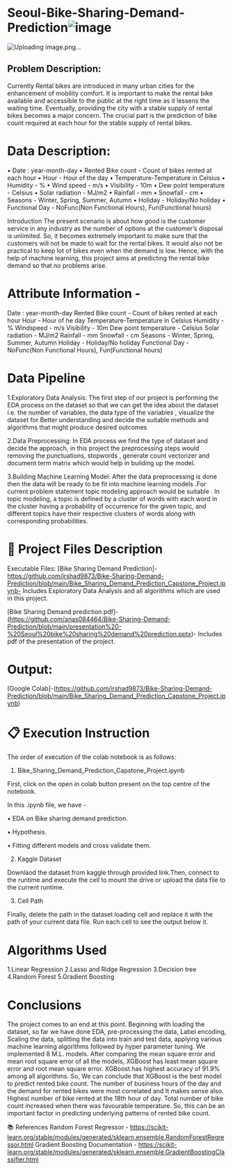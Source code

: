 # Seoul-Bike-Sharing-Demand-Prediction![image](https://user-images.githubusercontent.com/90371571/185729805-897be2c3-108a-4d36-9b67-e709394cff45.png)

![Uploading image.png…]()

## Problem Description:
Currently Rental bikes are introduced in many urban cities for the enhancement of mobility comfort. It is important to make the rental bike available and accessible to the public at the right time as it lessens the waiting time. Eventually, providing the city with a stable supply of rental bikes becomes a major concern. The crucial part is the prediction of bike count required at each hour for the stable supply of rental bikes.

# Data Description:

• Date : year-month-day • Rented Bike count - Count of bikes rented at each hour • Hour - Hour of the day • Temperature-Temperature in Celsius • Humidity - % • Wind speed - m/s • Visibility - 10m • Dew point temperature - Celsius • Solar radiation - MJ/m2 • Rainfall - mm • Snowfall - cm • Seasons - Winter, Spring, Summer, Autumn • Holiday - Holiday/No holiday • Functional Day - NoFunc(Non Functional Hours), Fun(Functional hours)

Introduction The present scenario is about how good is the customer service in any industry as the number of options at the customer’s disposal is unlimited. So, it becomes extremely important to make sure that the customers will not be made to wait for the rental bikes. It would also not be practical to keep lot of bikes even when the demand is low. Hence, with the help of machine learning, this project aims at predicting the rental bike demand so that no problems arise.

# Attribute Information -

Date : year-month-day
Rented Bike count - Count of bikes rented at each hour
Hour - Hour of he day
Temperature-Temperature in Celsius
Humidity - %
Windspeed - m/s
Visibility - 10m
Dew point temperature - Celsius
Solar radiation - MJ/m2
Rainfall - mm
Snowfall - cm
Seasons - Winter, Spring, Summer, Autumn
Holiday - Holiday/No holiday
Functional Day - NoFunc(Non Functional Hours), Fun(Functional hours)

# Data Pipeline 

1.Exploratory Data Analysis: The first step of our project is performing the EDA process on the dataset so that we can get the idea about the dataset i.e. the number of variables, the data type of the variables , visualize the dataset for Better understanding and decide the suitable methods and algorithms that might produce desired outcomes

2.Data Preprocessing: In EDA process we find the type of dataset and decide the approach, in this project the preprocessing steps would removing the punctuations, stopwords , generate count vectorizer and document term matrix which would help in building up the model.

3.Building Machine Learning Model: After the data preprocessing is done then the data will be ready to be fit into machine learning models .For current problem statement topic modeling approach would be suitable . In topic modeling, a topic is defined by a cluster of words with each word in the cluster having a probability of occurrence for the given topic, and different topics have their respective clusters of words along with corresponding probabilities.

# 💾 Project Files Description

Executable Files:
[Bike Sharing Demand Prediction]-https://github.com/irshad9873/Bike-Sharing-Demand-Prediction/blob/main/Bike_Sharing_Demand_Prediction_Capstone_Project.ipynb- Includes Exploratory Data Analysis and all algorithms which are used in this project.

[Bike Sharing Demand prediction.pdf]-(https://github.com/anas084464/Bike-Sharing-Demand-Prediction/blob/main/presentation%20-%20Seoul%20bike%20sharing%20demand%20prediction.pptx)- Includes pdf of the presentation of the project.

# Output:

[Google Colab]-(https://github.com/irshad9873/Bike-Sharing-Demand-Prediction/blob/main/Bike_Sharing_Demand_Prediction_Capstone_Project.ipynb)

# 📋 Execution Instruction
The order of execution of the colab notebook is as follows:

1) Bike_Sharing_Demand_Prediction_Capstone_Project.ipynb

First, click on the open in colab button present on the top centre of the notebook.

In this .ipynb file, we have -

• EDA on Bike sharing demand prediction.

• Hypothesis.

• Fitting different models and cross validate them.

2) Kaggle Dataset

Downlaod the dataset from kaggle through provided link.Then, connect to the runtime and execute the cell to mount the drive or upload the data file to the current runtime.

3) Cell Path

Finally, delete the path in the dataset loading cell and replace it with the path of your current data file. Run each cell to see the output below it.

# Algorithms Used

1.Linear Regression
2.Lasso and Ridge Regression
3.Decision tree
4.Random Forest
5.Gradient Boosting

# Conclusions

The project comes to an end at this point. Beginning with loading the dataset, so far we have done EDA, pre-processing the data, Label encoding, Scaling the data, splitting the data into train and test data, applying various machine learning algorithms followed by hyper parameter tuning. We implemented 8 M.L. models. After comparing the mean square error and mean root square error of all the models, XGBoost has least mean square error and root mean square error. XGBoost has highest accuracy of 91.9% among all algorithms. So, We can conclude that XGBoost is the best model to predict rented bike count. The number of business hours of the day and the demand for rented bikes were most correlated and It makes sense also. Highest number of bike rented at the 18th hour of day. Total number of bike count increased when there was favourable temperature. So, this can be an important factor in predicting underlying patterns of rented bike count.

📚 References
Random Forest Regressor - https://scikit-learn.org/stable/modules/generated/sklearn.ensemble.RandomForestRegressor.html Gradient Boosting Documentation - https://scikit-learn.org/stable/modules/generated/sklearn.ensemble.GradientBoostingClassifier.html

